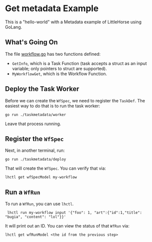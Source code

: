 # Get metadata Example

This is a "hello-world" with a Metadata example of LittleHorse using GoLang.

## What's Going On

The file [workflow.go](./workflow.go) has two functions defined:

- `GetInfo`, which is a Task Function (task accepts a struct as an input variable; only pointers to struct are supported).
- `MyWorkflowGet`, which is the Workflow Function.

## Deploy the Task Worker

Before we can create the `WfSpec`, we need to register the `TaskDef`. The easiest way to do that is to run the task worker:

```
go run ./taskmetadata/worker
```

Leave that process running.

## Register the `WfSpec`

Next, in another terminal, run:

```
go run ./taskmetadata/deploy
```

That will create the `WfSpec`. You can verify that via:

```
lhctl get wfSpecModel my-workflow
```

## Run a `WfRun`

To run a `WfRun`, you can use `lhctl`.

```
 lhctl run my-workflow input '{"foo": 1, "art":{"id":1,"title": "bugia", "content": "lol"}}'
```

It will print out an ID. You can view the status of that `WfRun` via:

```
lhctl get wfRunModel <the id from the previous step>
```
